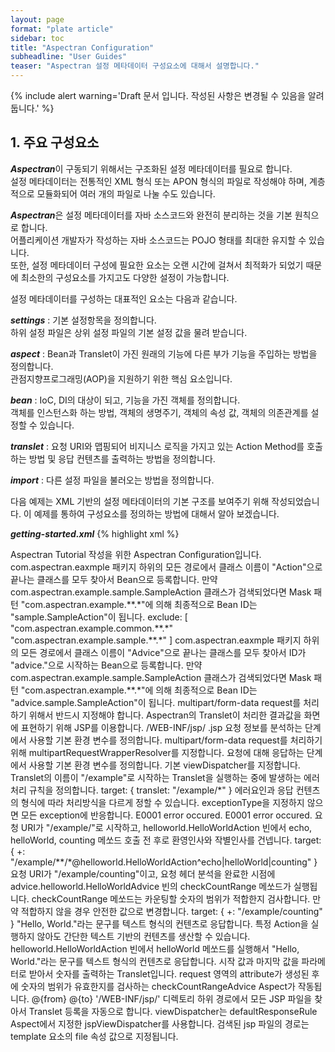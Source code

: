 ```yaml
---
layout: page
format: "plate article"
sidebar: toc
title: "Aspectran Configuration"
subheadline: "User Guides"
teaser: "Aspectran 설정 메타데이터 구성요소에 대해서 설명합니다."
---
```


{% include alert warning='Draft 문서 입니다. 작성된 사항은 변경될 수 있음을 알려둡니다.' %}

## 1. 주요 구성요소

***Aspectran***이 구동되기 위해서는 구조화된 설정 메타데이터를 필요로 합니다.  
설정 메타데이터는 전통적인 XML 형식 또는 APON 형식의 파일로 작성해야 하며, 계층적으로 모듈화되어 여러 개의 파일로 나눌 수도 있습니다.

***Aspectran***은 설정 메타데이터를 자바 소스코드와 완전히 분리하는 것을 기본 원칙으로 합니다.  
어플리케이션 개발자가 작성하는 자바 소스코드는 POJO 형태를 최대한 유지할 수 있습니다.  
또한, 설정 메타데이터 구성에 필요한 요소는 오랜 시간에 걸쳐서 최적화가 되었기 때문에
최소한의 구성요소를 가지고도 다양한 설정이 가능합니다.

설정 메타데이터를 구성하는 대표적인 요소는 다음과 같습니다.

***settings***
: 기본 설정항목을 정의합니다.  
하위 설정 파일은 상위 설정 파일의 기본 설정 값을 물려 받습니다.

***aspect***
: Bean과 Translet이 가진 원래의 기능에 다른 부가 기능을 주입하는 방법을 정의합니다.  
관점지향프로그래밍(AOP)을 지원하기 위한 핵심 요소입니다.

***bean***
: IoC, DI의 대상이 되고, 기능을 가진 객체를 정의합니다.  
객체를 인스턴스화 하는 방법, 객체의 생명주기, 객체의 속성 값, 객체의 의존관계를 설정할 수 있습니다.

***translet***
: 요청 URI와 맵핑되어 비지니스 로직을 가지고 있는 Action Method를 호출하는 방법 및 응답 컨텐츠를 출력하는 방법을 정의합니다.

***import***
: 다른 설정 파일을 불러오는 방법을 정의합니다.

다음 예제는 XML 기반의 설정 메타데이터의 기본 구조를 보여주기 위해 작성되었습니다.
이 예제를 통하여 구성요소를 정의하는 방법에 대해서 알아 보겠습니다.

***getting-started.xml***
{% highlight xml %}
<?xml version="1.0" encoding="utf-8"?>
<!DOCTYPE aspectran PUBLIC "-//aspectran.com//DTD Aspectran 1.0//EN"
                           "http://aspectran.github.io/dtd/aspectran-1.0.dtd">

<aspectran>

  <description>
    Aspectran Tutorial 작성을 위한 Aspectran Configuration입니다.
  </description>

  <!-- 기본 설정 -->
  <settings>
    <setting name="transletNamePattern" value="/example/*"/>
  </settings>

  <bean id="*" mask="com.aspectran.example.**.*" class="com.aspectran.example.**.*Action" scope="singleton">
    <description>
      com.aspectran.eaxmple 패키지 하위의 모든 경로에서 클래스 이름이 "Action"으로 끝나는 클래스를
      모두 찾아서 Bean으로 등록합니다.
      만약 com.aspectran.example.sample.SampleAction 클래스가 검색되었다면
      Mask 패턴 "com.aspectran.example.**.*"에 의해 최종적으로 Bean ID는 "sample.SampleAction"이 됩니다.
    </description>
    <filter>
      exclude: [
        "com.aspectran.example.common.**.*"
        "com.aspectran.example.sample.**.*"
      ]
    </filter>
  </bean>

  <bean id="advice.*" mask="com.aspectran.example.**.*" class="com.aspectran.example.**.*Advice" scope="singleton">
    <description>
      com.aspectran.eaxmple 패키지 하위의 모든 경로에서 클래스 이름이 "Advice"으로 끝나는 클래스를
      모두 찾아서 ID가 "advice."으로 시작하는 Bean으로 등록합니다.
      만약 com.aspectran.example.sample.SampleAction 클래스가 검색되었다면
      Mask 패턴 "com.aspectran.example.**.*"에 의해 최종적으로 Bean ID는 "advice.sample.SampleAction"이 됩니다.
    </description>
    <filter class="com.aspectran.example.common.UserClassScanFilter"/>
  </bean>

  <bean id="sampleBean" class="com.aspectran.example.sample.SampleBean" scope="singleton"/>

  <bean id="multipartRequestWrapperResolver" class="com.aspectran.support.http.multipart.MultipartRequestWrapperResolver" scope="singleton">
    <description>
      multipart/form-data request를 처리하기 위해서 반드시 지정해야 합니다.
    </description>
    <property>
      <item name="maxRequestSize" value="10M"/>
      <item name="tempDirectoryPath" value="/d:/temp"/>
      <item name="allowedFileExtensions" value=""/>
      <item name="deniedFileExtensions" value=""/>
    </property>
  </bean>

  <bean id="jspViewDispatcher" class="com.aspectran.web.view.JspViewDispatcher" scope="singleton">
    <description>
      Aspectran의 Translet이 처리한 결과값을 화면에 표현하기 위해 JSP를 이용합니다.
    </description>
    <property>
      <item name="templateFilePrefix">/WEB-INF/jsp/</item>
      <item name="templateFileSuffix">.jsp</item>
    </property>
  </bean>

  <aspect id="defaultRequestRule">
    <description>
      요청 정보를 분석하는 단계에서 사용할 기본 환경 변수를 정의합니다.
      multipart/form-data request를 처리하기 위해 multipartRequestWrapperResolver를 지정합니다.
    </description>
    <joinpoint scope="request"/>
    <settings>
      <setting name="characterEncoding" value="utf-8"/>
      <setting name="multipartRequestWrapperResolver" value="multipartRequestWrapperResolver"/>
    </settings>
  </aspect>

  <aspect id="defaultResponseRule">
    <description>
      요청에 대해 응답하는 단계에서 사용할 기본 환경 변수를 정의합니다.
      기본 viewDispatcher를 지정합니다.
    </description>
    <joinpoint scope="response"/>
    <settings>
      <setting name="characterEncoding" value="utf-8"/>
      <setting name="defaultContentType" value="text/html"/>
      <setting name="viewDispatcher" value="jspViewDispatcher"/>
    </settings>
  </aspect>

  <aspect id="defaultExceptionRule">
    <description>
      Translet의 이름이 "/example"로 시작하는 Translet을 실행하는 중에 발생하는 에러 처리 규칙을 정의합니다.
    </description>
    <joinpoint scope="translet">
      <pointcut>
        target: {
          translet: "/example/*"
        }
      </pointcut>
    </joinpoint>
    <exception>
      <description>
        에러요인과 응답 컨텐츠의 형식에 따라 처리방식을 다르게 정할 수 있습니다.
        exceptionType을 지정하지 않으면 모든 exception에 반응합니다.
      </description>
      <responseByContentType exceptionType="java.lang.reflect.InvocationTargetException">
        <transform type="transform/xml" contentType="text/xml">
          <echo id="result">
            <item type="map">
              <value name="errorCode">E0001</value>
              <value name="message">error occured.</value>
            </item>
          </echo>
        </transform>
        <transform type="transform/json" contentType="application/json">
          <echo id="result">
            <item type="map">
              <value name="errorCode">E0001</value>
              <value name="message">error occured.</value>
            </item>
          </echo>
        </transform>
      </responseByContentType>
    </exception>
  </aspect>

  <aspect id="helloWorldAdvice">
    <description>
      요청 URI가 "/example/"로 시작하고,
      helloworld.HelloWorldAction 빈에서 echo, helloWorld, counting 메쏘드 호출 전 후로
      환영인사와 작별인사를 건넵니다.
    </description>
    <joinpoint scope="translet">
      <pointcut>
        target: {
          +: "/example/**/*@helloworld.HelloWorldAction^echo|helloWorld|counting"
        }
      </pointcut>
    </joinpoint>
    <advice bean="advice.helloworld.HelloWorldAdvice">
      <before>
        <action method="welcome"/>
      </before>
      <after>
        <action method="goodbye"/>
      </after>
    </advice>
  </aspect>

  <aspect id="checkCountRangeAdvice">
    <description>
      요청 URI가 "/example/counting"이고,
      요청 헤더 분석을 완료한 시점에 advice.helloworld.HelloWorldAdvice 빈의 checkCountRange 메쏘드가 실행됩니다.
      checkCountRange 메쏘드는 카운팅할 숫자의 범위가 적합한지 검사합니다.
      만약 적합하지 않을 경우 안전한 값으로 변경합니다.
    </description>
    <joinpoint scope="request">
      <pointcut>
        target: {
          +: "/example/counting"
        }
      </pointcut>
    </joinpoint>
    <advice bean="advice.helloworld.HelloWorldAdvice">
      <after>
        <action method="checkCountRange"/>
      </after>
    </advice>
  </aspect>

  <translet name="echo">
    <description>
      "Hello, World."라는 문구를 텍스트 형식의 컨텐츠로 응답합니다.
      특정 Action을 실행하지 않아도 간단한 텍스트 기반의 컨텐츠를 생산할 수 있습니다.
    </description>
    <transform type="transform/text" contentType="text/plain">
      <template>
        Hello, World.
      </template>
    </transform>
  </translet>

  <translet name="helloWorld">
    <description>
      helloworld.HelloWorldAction 빈에서 helloWorld 메쏘드를 실행해서 "Hello, World."라는
      문구를 텍스트 형식의 컨텐츠로 응답합니다.
    </description>
    <transform type="transform/text" contentType="text/plain">
      <action bean="helloworld.HelloWorldAction" method="helloWorld"/>
    </transform>
  </translet>

  <translet name="counting">
    <description>
      시작 값과 마지막 값을 파라메터로 받아서 숫자를 출력하는 Translet입니다.
      request 영역의 attribute가 생성된 후에 숫자의 범위가 유효한지를 검사하는
      checkCountRangeAdvice Aspect가 작동됩니다.
    </description>
    <request>
      <attribute>
        <item name="from"/>
        <item name="to"/>
      </attribute>
    </request>
    <content>
      <action id="count1" bean="helloworld.HelloWorldAction" method="counting">
        <arguments>
          <item valueType="int">@{from}</item>
          <item valueType="int">@{to}</item>
        </arguments>
      </action>
    </content>
    <response>
      <transform type="transform/xml"/>
    </response>
  </translet>

  <translet name="*" path="/WEB-INF/jsp/**/*.jsp">
    <description>
      '/WEB-INF/jsp/' 디렉토리 하위 경로에서 모든 JSP 파일을 찾아서 Translet 등록을 자동으로 합니다.
      viewDispatcher는 defaultResponseRule Aspect에서 지정한 jspViewDispatcher를 사용합니다.
      검색된 jsp 파일의 경로는 template 요소의 file 속성 값으로 지정됩니다.
    </description>
    <dispatch>
      <template/>
    </dispatch>
  </translet>

  <!-- RESTful 방식의 Translet을 불러들입니다. -->
  <import file="/WEB-INF/aspectran/config/restful-translets.xml"/>

  <!-- 스케쥴러 환경설정을 불러들입니다. -->
  <import file="/WEB-INF/aspectran/config/example-scheduler.xml"/>

</aspectran>
{% endhighlight %}

## 2. 기본 설정 항목

설정 메타데이터 파일은 기본 설정 구성요소인 `settings` 엘리먼트를 가질 수 있습니다.
만약 설정 메타데이터 파일이 다른 설정 메타데이터 파일을 포함하고 있다면, 기본 설정 항목은 하위 설정 메타데이터 파일로 상속이 됩니다.
하위 설정 메타데이터 파일은 상속 받은 기본 설정 항목을 재설정해서 사용할 수 있습니다.

`settings` 엘리먼트는 다음과 같은 Aspectran의 기본 설정 항목을 가질 수 있습니다.

**transletNamePattern**
: Translet 이름의 패턴. Translet 이름 문자열은 `<servlet-mapping>` 의 `<url-pattern>`의 값으로 시작해야 접근이 가능합니다.

**transletNamePrefix**
: `transletNamePattern` 대신 prefix와 suffix를 지정할 수 있습니다.

**transletNameSuffix**
: `transletNamePattern` 대신 prefix와 suffix를 지정할 수 있습니다.

**transletInterfaceClass**
: 사용자 정의 Translet의 인터페이스 클래스를 지정합니다.

**nullableContentId**
: `<content>`의 id 속성을 생략할 수 있는지 여부를 지정합니다.

**nullableActionId**
: `<action>`의 id 속성을 생략할 수 있는지 여부를 지정합니다.

**beanProxifier**
: 자바 바이트코드 생성기(Byte Code Instumentation, BCI) 라이브러리를 지정합니다.

**pointcutPatternVerifiable**
: pointcut 패턴의 유효성을 체크할지 여부를 지정합니다.

기본 설정 항목 별로 사용가능한 값과 기본 값은 다음과 같습니다.

| 기본 설정 항목 | 사용가능한 값 | 기본 값 |
|---|---|---|
| **transletNamePattern** | /example/*.do | 설정하지 않음 |
| **transletNamePrefix** | /example/ | 설정하지 않음 |
| **transletNameSuffix** | .do | 설정하지 않음 |
| **transletInterfaceClass** | com.aspectran.example.common.MyTranslet | 설정하지 않으면 내장 Translet을 사용 |
| **transletImplementClass** | com.aspectran.example.common.MyTransletImpl | 설정하지 않으면 내장 Translet을 사용 |
| **nullableContentId** | true, false | true |
| **nullableActionId** | true, false | true |
| **beanProxifier** | javassist, cglib, jdk | javassist |
| **pointcutPatternVerifiable** | true, false | true |

기본 설정 항목을 모두 사용한 `settings` 엘리먼트의 예제입니다.

{% highlight xml %}
<settings>
    <setting name="transletNamePattern" value="/example/*"/>
    <setting name="transletInterfaceClass" value="com.aspectran.example.common.MyTranslet"/>
    <setting name="transletImplementClass" value="com.aspectran.example.common.MyTransletImpl"/>
    <setting name="nullableContentId" value="true"/>
    <setting name="nullableActionId" value="true"/>
    <setting name="beanProxifier" value="javassist"/>
    <setting name="pointcutPatternVerifiable" value="true"/>
</settings>
{% endhighlight %}

## 3. Bean 정의

특정 기능을 가진 객체를 모두 Bean으로 정의할 수 있습니다.
Aspectran은 정의된 Bean을 객체로 생성하고 객체간의 관계 설정, 생명주기 관리등의 기능을 제공합니다.

### 3.1 단일 Bean 정의
중요한 역할을 하는 Bean 또는 별도의 속성을 가지는 Bean은 단독으로 정의합니다.

{% highlight xml %}
<!-- Aspectran의 Translet이 처리한 결과값을 화면에 표현하기 위해 JSP를 이용합니다. -->
<bean id="jspViewDispatcher" class="com.aspectran.web.view.JspViewDispatcher" scope="singleton">
  <property>
    <item name="templatePathPrefix">/WEB-INF/jsp/</item>
    <item name="templatePathSuffix">.jsp</item>
  </property>
</bean>
{% endhighlight %}
{% highlight xml %}
<bean id="*" class="com.aspectran.example.sample.SampleBean" scope="singleton"/>
{% endhighlight %}

> `id` 속성값으로 `*` 문자를 지정하면 클래스명이 Bean ID로 지정됩니다.

### 3.2 일괄 Bean 정의

와일드카드를 사용하면 클래스패스에 존재하는 Bean을 일괄 검색해서 한꺼번에 정의할 수 있습니다.

> `class` 속성 값에 사용할 수 있는 와일드카드 문자들은  `*, ?, +` 이고, Escape 문자로 `\` 문자를 사용할 수 있습니다.
> 여러 패키지를 포함할 경우 `.**.` 문자를 중간에 사용하면 되는데, 예를들어 `com.**.service.*.*Action`과 같이 사용할 수 있습니다.

{% highlight xml %}
<beans id="*" class="com.aspectran.example.**.*" class="com.aspectran.example.**.*Action" scope="singleton"/>
{% endhighlight %}

> 위 예제에 대한 설명입니다.  
> `com.aspectran.eaxmple` 패키지 하위의 모든 경로에서 클래스 이름이 "Action"으로 끝나는 클래스를
> 모두 찾아서 Bean으로 등록합니다.
> 만약 `com.aspectran.example.sample.SampleAction` 클래스가 검색되었다면
> Mask 패턴 `com.aspectran.example.**.*`에 의해 최종적으로 Bean의 ID는 `sample.SampleAction`이 됩니다.  
> Mask 패턴에 해당하는 문자열은 제거가 됩니다.

`filter` 엘리멘트를 이용해서 일괄 검색에서 제외할 클래스를 지정할 수 있습니다.

{% highlight xml %}
<bean id="advice.*" mask="com.aspectran.example.**.*" class="com.aspectran.example.**.*Advice" scope="singleton">
	<filter>
		exclude: [
			"com.aspectran.example.common.**.*"
			"com.aspectran.example.sample.**.*"
		]
	</filter>
</bean>
{% endhighlight %}

> 위 예제에 대한 설명입니다.  
> `com.aspectran.eaxmple` 패키지 하위의 모든 경로에서 클래스 이름이 "Advice"으로 끝나는 클래스를
> 모두 찾아서 ID가 `advice.`으로 시작하는 Bean으로 등록합니다.
> 만약 `com.aspectran.example.sample.SampleAction` 클래스가 검색되었다면
> Mask 패턴 `com.aspectran.example.**.*`에 의해 최종적으로 Bean의 ID는 `advice.sample.SampleAction`이 됩니다.
> `filter` 엘리멘트의 `exclude` 파라메터는 배열로 두 개의 제외 패턴 문자열 값을 가지고 있습니다.
> 제외 패턴에 해당하는 클래스는 검색 결과에서 제외됩니다.

사용자 정의 필터 클래스를 지정할 수 있습니다.  
[`com.aspectran.core.context.bean.scan.BeanClassScanFilter`](https://github.com/topframe/aspectran/blob/master/src/main/java/com/aspectran/core/context/bean/scan/BeanClassScanFilter.java) 인터페이스를 구현해야 합니다.

{% highlight xml %}
<bean id="advice.*" mask="com.aspectran.example.**.*" class="com.aspectran.example.**.*Advice" scope="singleton">
	<filter class="com.aspectran.example.common.UserClassScanFilter"/>
</bean>
{% endhighlight %}

사용자 정의 필터 클래스 작성 예제:

{% highlight java %}
package com.aspectran.example.common;

import com.aspectran.core.context.bean.scan.BeanClassScanFilter;

public class UserClassScanFilter implements BeanClassScanFilter {

	public String filter(String beanId, String resourceName, Class<?> scannedClass) {
		return beanId;
	}

}
{% endhighlight %}


### 3.3 Bean ID 부여 규칙

1. 일차적으로 검색된 클래스명을 Bean의 ID로 사용합니다.
2. Mask 패턴을 지정하면 Bean ID에서 불필요한 문자열을 제거할 수 있습니다.  
3. `id` 속성의 값이 `*`이면 검색된 Bean ID 또는 클래스명을 그대로 사용합니다.
4. `id` 속성의 값이 `advice.*`이면 Bean ID 앞에 `advice.` 문자열을 붙입니다.
5. `id` 속성의 값이 `*Action`이면 Bean ID 뒤에 `Action` 문자열을 붙입니다.

예를 들어  
id가 `advice.*`이고,  
mask가 `com.aspectran.example.**.*`이고,  
class가 `com.aspectran.example.**.*Action`이고,  
검색된 클래스의 이름이 `com.aspectran.example.hellloworld.HelloWorldAction`이면  
최종적으로 Bean의 ID는  
`advice.hellloworld.HelloWorldAction` 됩니다.

### 3.4 상세한 Bean 정의 방법

다음 예제를 기준으로 Bean을 정의하기 위해 사용되는 엘리멘트에 대해 설명합니다.

{% highlight xml %}
<bean id="sampleBean">
    <features>
        <class>com.aspectran.sample.SampleAction</class>
        <scope>singleton</scope>
        <initMethod>initialize</initMethod>
        <destroyMethod>destory</destroyMethod>
        <lazyInit>true</lazyInit>
    </features>
    <constructor>
        <arguments>
            <item>arg1</item>
            <item type="list" valueType="int">
              <value>1</value>
              <value>2</value>
              <value>3</value>
            </item>
        </arguments>
    </constructor>
    <property>
        <item name="name">david</item>
        <item name="grade" type="list">
            <value>A</value>
            <value>B</value>
        </item>
        <item name="amount" type="map">
            <value name="food" valueType="float">123456</value>
            <value name="transportation expenses" valueType="1234">value</value>
        </item>
        <item name="anotherBean">
            <reference bean="anotherBean"/>
        </item>
    </property>
</bean>
{% endhighlight %}

**bean**
: Bean을 정의하기 위한 최상위 엘리멘트입니다.
`mask` 속성 외에 `features` 엘리멘트의 하위 엘리멘트를 속성으로 가질 수 있습니다.

**bean.features**
: Bean의 기본 스펙을 정의하는 엘리멘트입니다.

**bean.features.class**
: Bean의 클래스명을 지정합니다.


## 4. Aspect 정의

***Aspectran***이 지원하는 AOP(Aspect Oriented Programming)는 다른 프레임웤에 비해 사용법이 쉽습니다.
Aspectran의 AOP는 Translet, Bean 영역 내에서의 메쏘드 호출 조인포인트(Joingpoint)를 지원합니다.

Aspect는 주로 다음과 같은 용도로 사용될 수 있습니다.

핵심 비지니스 로직과 공통적인 부가 비지니스 로직을 분리해서 코드를 작성할 수 있습니다.
: ex) 로깅, 인증, 권한, 성능 테스트

트랜잭션 처리
: 주로 데이터베이스 트랜잭션 기능을 지원하기 사용합니다.

### 4.1 Aspect를 이용해서 환경변수 선언하기

Aspectran은 외부의 접속 요청을 Translet이 받아서 처리합니다.
Translet의 내부에는 Request, Contents, Response 라는 세 가지 영역이 있습니다.
Aspect를 이용하면 Translet과 Request, Contents, Response 영역에서 필요로 하는 공통 환경변수에 값을 주입할 수 있습니다.

> **Translet 내부의 세 가지 영역**  
> Request: 요청 정보를 분석하는 영역  
> Contents: 액션을 실행하고 결과 값을 생산하는 영역  
> Response: 생산된 결과 값을 출력하는 영역

{% highlight xml %}
<aspect id="defaultRequestRule">
    <description>
        요청 정보를 분석하는 단계에서 사용할 기본 환경 변수를 정의합니다.
        multipart/form-data request를 처리하기 위해 multipartRequestWrapperResolver를 지정합니다.
    </description>
    <joinpoint scope="request"/>
    <settings>
        <setting name="characterEncoding" value="utf-8"/>
        <setting name="multipartRequestWrapperResolver" value="multipartRequestWrapperResolver"/>
    </settings>
</aspect>

<aspect id="defaultResponseRule">
    <description>
        요청에 대해 응답하는 단계에서 사용할 기본 환경 변수를 정의합니다.
        기본 viewDispatcher를 지정합니다.
    </description>
    <joinpoint scope="response"/>
    <settings>
        <setting name="characterEncoding" value="utf-8"/>
        <setting name="defaultContentType" value="text/html"/>
        <setting name="viewDispatcher" value="jspViewDispatcher"/>
    </settings>
</aspect>
{% endhighlight %}

**각 영역에서 환경변수의 값을 참조하는 방법**

## 5. Translet 정의

## 6. 다른 설정 메타데이터 파일 포함하기

## 7. 변수 정의 및 값의 할당

### 7.1 변수 정의하고 값을 할당하는 방법

### 7.2 동적으로 변수의 값을 할당하는 방법

### 7.3 Aspectran Expression Language

(계속 작성 중입니다.)

